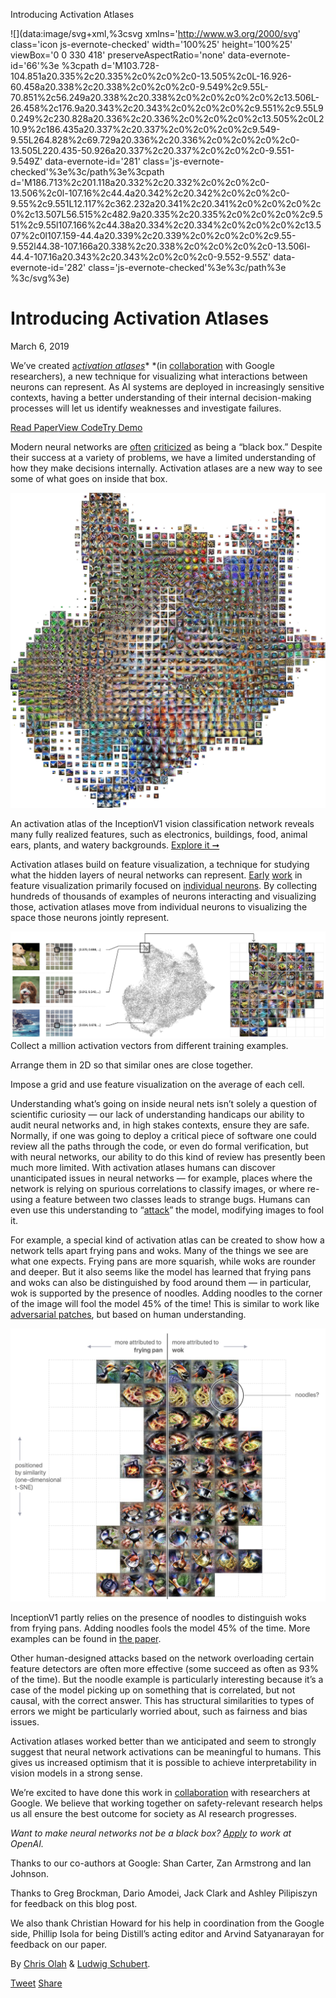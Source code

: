 Introducing Activation Atlases

 ![](data:image/svg+xml,%3csvg xmlns='http://www.w3.org/2000/svg' class='icon js-evernote-checked' width='100%25' height='100%25' viewBox='0 0 330 418' preserveAspectRatio='none' data-evernote-id='66'%3e %3cpath d='M103.728-104.851a20.335%2c20.335%2c0%2c0%2c0-13.505%2c0L-16.926-60.458a20.338%2c20.338%2c0%2c0%2c0-9.549%2c9.55L-70.851%2c56.249a20.338%2c20.338%2c0%2c0%2c0%2c0%2c13.506L-26.458%2c176.9a20.343%2c20.343%2c0%2c0%2c0%2c9.551%2c9.55L90.249%2c230.828a20.336%2c20.336%2c0%2c0%2c0%2c13.505%2c0L210.9%2c186.435a20.337%2c20.337%2c0%2c0%2c0%2c9.549-9.55L264.828%2c69.729a20.336%2c20.336%2c0%2c0%2c0%2c0-13.505L220.435-50.926a20.337%2c20.337%2c0%2c0%2c0-9.551-9.549Z' data-evernote-id='281' class='js-evernote-checked'%3e%3c/path%3e%3cpath d='M186.713%2c201.118a20.332%2c20.332%2c0%2c0%2c0-13.506%2c0l-107.16%2c44.4a20.342%2c20.342%2c0%2c0%2c0-9.55%2c9.551L12.117%2c362.232a20.341%2c20.341%2c0%2c0%2c0%2c0%2c13.507L56.515%2c482.9a20.335%2c20.335%2c0%2c0%2c0%2c9.551%2c9.55l107.166%2c44.38a20.334%2c20.334%2c0%2c0%2c0%2c13.507%2c0l107.159-44.4a20.339%2c20.339%2c0%2c0%2c0%2c9.55-9.552l44.38-107.166a20.338%2c20.338%2c0%2c0%2c0%2c0-13.506l-44.4-107.16a20.343%2c20.343%2c0%2c0%2c0-9.552-9.55Z' data-evernote-id='282' class='js-evernote-checked'%3e%3c/path%3e %3c/svg%3e)

# Introducing Activation Atlases

  March 6, 2019

We’ve created [a*ctivation atlases*](https://distill.pub/2019/activation-atlas)*  *(in [collaboration](https://ai.googleblog.com/2019/03/exploring-neural-networks.html) with Google researchers), a new technique for visualizing what interactions between neurons can represent. As AI systems are deployed in increasingly sensitive contexts, having a better understanding of their internal decision-making processes will let us identify weaknesses and investigate failures.

[Read Paper](https://distill.pub/2019/activation-atlas)[View Code](https://github.com/tensorflow/lucid/#activation-atlas-notebooks)[Try Demo](https://distill.pub/2019/activation-atlas/app.html)

Modern neural networks are [often](https://www.technologyreview.com/s/604087/the-dark-secret-at-the-heart-of-ai/)  [criticized](https://www.nytimes.com/2017/11/21/magazine/can-ai-be-taught-to-explain-itself.html) as being a “black box.” Despite their success at a variety of problems, we have a limited understanding of how they make decisions internally. Activation atlases are a new way to see some of what goes on inside that box.

 ![atlas-jpg-80.jpg](../_resources/f66b312fc8d11ebce3712bd70d286f1e.jpg)

An activation atlas of the InceptionV1 vision classification network reveals many fully realized features, such as electronics, buildings, food, animal ears, plants, and watery backgrounds. [Explore it ➞](https://distill.pub/2019/activation-atlas/app.html)

Activation atlases build on feature visualization, a technique for studying what the hidden layers of neural networks can represent. [Early](https://pdfs.semanticscholar.org/65d9/94fb778a8d9e0f632659fb33a082949a50d3.pdf)  [work](https://arxiv.org/pdf/1312.6034v2.pdf) in feature visualization primarily focused on [individual neurons](https://distill.pub/2017/feature-visualization/). By collecting hundreds of thousands of examples of neurons interacting and visualizing those, activation atlases move from individual neurons to visualizing the space those neurons jointly represent.

 ![process.png](../_resources/9df3c835b706a787a86c3cd04136d179.png)
Collect a million activation vectors from different training examples.

Arrange them in 2D so that similar ones are close together.

Impose a grid and use feature visualization on the average of each cell.

Understanding what’s going on inside neural nets isn’t solely a question of scientific curiosity — our lack of understanding handicaps our ability to audit neural networks and, in high stakes contexts, ensure they are safe. Normally, if one was going to deploy a critical piece of software one could review all the paths through the code, or even do formal verification, but with neural networks, our ability to do this kind of review has presently been much more limited. With activation atlases humans can discover unanticipated issues in neural networks — for example, places where the network is relying on spurious correlations to classify images, or where re-using a feature between two classes leads to strange bugs. Humans can even use this understanding to “[attack](https://arxiv.org/pdf/1312.6199.pdf)” the model, modifying images to fool it.

For example, a special kind of activation atlas can be created to show how a network tells apart frying pans and woks. Many of the things we see are what one expects. Frying pans are more squarish, while woks are rounder and deeper. But it also seems like the model has learned that frying pans and woks can also be distinguished by food around them — in particular, wok is supported by the presence of noodles. Adding noodles to the corner of the image will fool the model 45% of the time! This is similar to work like [adversarial patches](https://arxiv.org/pdf/1712.09665.pdf), but based on human understanding.

 ![wok-atlas.png](../_resources/1ed8197e2cff29c32cb63ce19e42fdef.png)

InceptionV1 partly relies on the presence of noodles to distinguish woks from frying pans. Adding noodles fools the model 45% of the time. More examples can be found in [the paper](https://distill.pub/2019/activation-atlas).

Other human-designed attacks based on the network overloading certain feature detectors are often more effective (some succeed as often as 93% of the time). But the noodle example is particularly interesting because it’s a case of the model picking up on something that is correlated, but not causal, with the correct answer. This has structural similarities to types of errors we might be particularly worried about, such as fairness and bias issues.

Activation atlases worked better than we anticipated and seem to strongly suggest that neural network activations can be meaningful to humans. This gives us increased optimism that it is possible to achieve interpretability in vision models in a strong sense.

We’re excited to have done this work in [collaboration](https://ai.googleblog.com/2019/03/exploring-neural-networks.html) with researchers at Google. We believe that working together on safety-relevant research helps us all ensure the best outcome for society as AI research progresses.

*Want to make neural networks not be a black box? [Apply](https://openai.com/jobs/) to work at OpenAI.*

  Thanks to our co-authors at Google: Shan Carter, Zan Armstrong and Ian Johnson.

  Thanks to Greg Brockman, Dario Amodei, Jack Clark and Ashley Pilipiszyn for feedback on this blog post.

  We also thank Christian Howard for his help in coordination from the Google side, Phillip Isola for being Distill’s acting editor and Arvind Satyanarayan for feedback on our paper.

 By  [Chris Olah](https://blog.openai.com/tag/chris-olah/) & [Ludwig Schubert](https://blog.openai.com/tag/ludwig-schubert/).

 [Tweet](https://twitter.com/intent/tweet?text=Introducing%20Activation%20Atlases&url=https://blog.openai.com/introducing-activation-atlases/)  [Share](https://www.facebook.com/sharer/sharer.php?u=https://blog.openai.com/introducing-activation-atlases/)